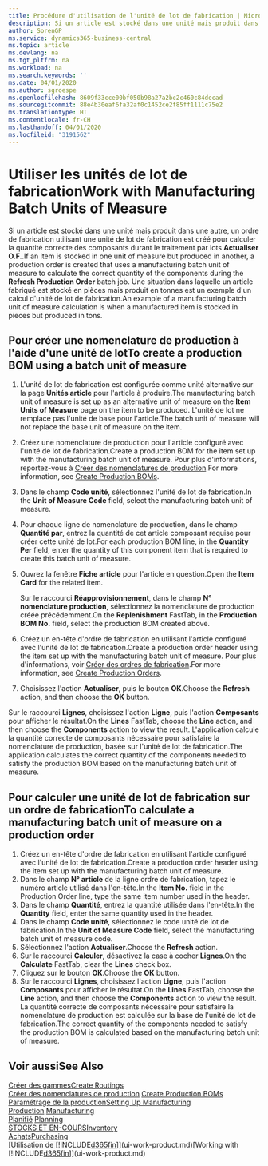 ```yaml
---
title: Procédure d'utilisation de l'unité de lot de fabrication | Microsoft Docs
description: Si un article est stocké dans une unité mais produit dans une autre, l'ordre de fabrication doit utiliser une unité de lot de fabrication pour calculer la quantité correcte des composants. Une situation dans laquelle un article fabriqué est stocké en pièces mais produit en tonnes est un exemple d'un calcul d'unité de lot de fabrication.
author: SorenGP
ms.service: dynamics365-business-central
ms.topic: article
ms.devlang: na
ms.tgt_pltfrm: na
ms.workload: na
ms.search.keywords: ''
ms.date: 04/01/2020
ms.author: sgroespe
ms.openlocfilehash: 8609f33cce00bf050b98a27a2bc2c460c84decad
ms.sourcegitcommit: 88e4b30eaf6fa32af0c1452ce2f85ff1111c75e2
ms.translationtype: HT
ms.contentlocale: fr-CH
ms.lasthandoff: 04/01/2020
ms.locfileid: "3191562"
---
```

# <a name="work-with-manufacturing-batch-units-of-measure"></a><span data-ttu-id="97bda-104">Utiliser les unités de lot de fabrication</span><span class="sxs-lookup"><span data-stu-id="97bda-104">Work with Manufacturing Batch Units of Measure</span></span>
<span data-ttu-id="97bda-105">Si un article est stocké dans une unité mais produit dans une autre, un ordre de fabrication utilisant une unité de lot de fabrication est créé pour calculer la quantité correcte des composants durant le traitement par lots **Actualiser O.F.**.</span><span class="sxs-lookup"><span data-stu-id="97bda-105">If an item is stocked in one unit of measure but produced in another, a production order is created that uses a manufacturing batch unit of measure to calculate the correct quantity of the components during the **Refresh Production Order** batch job.</span></span> <span data-ttu-id="97bda-106">Une situation dans laquelle un article fabriqué est stocké en pièces mais produit en tonnes est un exemple d'un calcul d'unité de lot de fabrication.</span><span class="sxs-lookup"><span data-stu-id="97bda-106">An example of a manufacturing batch unit of measure calculation is when a manufactured item is stocked in pieces but produced in tons.</span></span>  

## <a name="to-create-a-production-bom-using-a-batch-unit-of-measure"></a><span data-ttu-id="97bda-107">Pour créer une nomenclature de production à l'aide d'une unité de lot</span><span class="sxs-lookup"><span data-stu-id="97bda-107">To create a production BOM using a batch unit of measure</span></span>  
1.  <span data-ttu-id="97bda-108">L'unité de lot de fabrication est configurée comme unité alternative sur la page **Unités article** pour l'article à produire.</span><span class="sxs-lookup"><span data-stu-id="97bda-108">The manufacturing batch unit of measure is set up as an alternative unit of measure on the **Item Units of Measure** page on the item to be produced.</span></span> <span data-ttu-id="97bda-109">L'unité de lot ne remplace pas l'unité de base pour l'article.</span><span class="sxs-lookup"><span data-stu-id="97bda-109">The batch unit of measure will not replace the base unit of measure on the item.</span></span>  
2.  <span data-ttu-id="97bda-110">Créez une nomenclature de production pour l'article configuré avec l'unité de lot de fabrication.</span><span class="sxs-lookup"><span data-stu-id="97bda-110">Create a production BOM for the item set up with the manufacturing batch unit of measure.</span></span> <span data-ttu-id="97bda-111">Pour plus d'informations, reportez-vous à [Créer des nomenclatures de production](production-how-to-create-production-boms.md).</span><span class="sxs-lookup"><span data-stu-id="97bda-111">For more information, see [Create Production BOMs](production-how-to-create-production-boms.md).</span></span>  
3.  <span data-ttu-id="97bda-112">Dans le champ **Code unité**, sélectionnez l'unité de lot de fabrication.</span><span class="sxs-lookup"><span data-stu-id="97bda-112">In the **Unit of Measure Code** field, select the manufacturing batch unit of measure.</span></span>  
4.  <span data-ttu-id="97bda-113">Pour chaque ligne de nomenclature de production, dans le champ **Quantité par**, entrez la quantité de cet article composant requise pour créer cette unité de lot.</span><span class="sxs-lookup"><span data-stu-id="97bda-113">For each production BOM line, in the **Quantity Per** field, enter the quantity of this component item that is required to create this batch unit of measure.</span></span>  
5.  <span data-ttu-id="97bda-114">Ouvrez la fenêtre **Fiche article** pour l'article en question.</span><span class="sxs-lookup"><span data-stu-id="97bda-114">Open the **Item Card** for the related item.</span></span>  

    <span data-ttu-id="97bda-115">Sur le raccourci **Réapprovisionnement**, dans le champ **N° nomenclature production**, sélectionnez la nomenclature de production créée précédemment.</span><span class="sxs-lookup"><span data-stu-id="97bda-115">On the **Replenishment** FastTab, in the **Production BOM No.** field, select the production BOM created above.</span></span>  
6.  <span data-ttu-id="97bda-116">Créez un en-tête d'ordre de fabrication en utilisant l'article configuré avec l'unité de lot de fabrication.</span><span class="sxs-lookup"><span data-stu-id="97bda-116">Create a production order header using the item set up with the manufacturing batch unit of measure.</span></span> <span data-ttu-id="97bda-117">Pour plus d'informations, voir [Créer des ordres de fabrication](production-how-to-create-production-orders.md).</span><span class="sxs-lookup"><span data-stu-id="97bda-117">For more information, see [Create Production Orders](production-how-to-create-production-orders.md).</span></span>  
7.  <span data-ttu-id="97bda-118">Choisissez l'action **Actualiser**, puis le bouton **OK**.</span><span class="sxs-lookup"><span data-stu-id="97bda-118">Choose the **Refresh** action, and then choose  the **OK** button.</span></span>  

<span data-ttu-id="97bda-119">Sur le raccourci **Lignes**, choisissez l'action **Ligne**, puis l'action **Composants** pour afficher le résultat.</span><span class="sxs-lookup"><span data-stu-id="97bda-119">On the **Lines** FastTab, choose the **Line** action, and then choose the **Components** action to view the result.</span></span> <span data-ttu-id="97bda-120">L'application calcule la quantité correcte de composants nécessaire pour satisfaire la nomenclature de production, basée sur l'unité de lot de fabrication.</span><span class="sxs-lookup"><span data-stu-id="97bda-120">The application calculates the correct quantity of the components needed to satisfy the production BOM based on the manufacturing batch unit of measure.</span></span>  

## <a name="to-calculate-a-manufacturing-batch-unit-of-measure-on-a-production-order"></a><span data-ttu-id="97bda-121">Pour calculer une unité de lot de fabrication sur un ordre de fabrication</span><span class="sxs-lookup"><span data-stu-id="97bda-121">To calculate a manufacturing batch unit of measure on a production order</span></span>  
1.  <span data-ttu-id="97bda-122">Créez un en-tête d'ordre de fabrication en utilisant l'article configuré avec l'unité de lot de fabrication.</span><span class="sxs-lookup"><span data-stu-id="97bda-122">Create a production order header using the item set up with the manufacturing batch unit of measure.</span></span>  
2.  <span data-ttu-id="97bda-123">Dans le champ **N° article** de la ligne ordre de fabrication, tapez le numéro article utilisé dans l'en-tête.</span><span class="sxs-lookup"><span data-stu-id="97bda-123">In the **Item No.** field in the Production Order line, type the same item number used in the header.</span></span>  
3.  <span data-ttu-id="97bda-124">Dans le champ **Quantité**, entrez la quantité utilisée dans l'en-tête.</span><span class="sxs-lookup"><span data-stu-id="97bda-124">In the **Quantity** field, enter the same quantity used in the header.</span></span>  
4.  <span data-ttu-id="97bda-125">Dans le champ **Code unité**, sélectionnez le code unité de lot de fabrication.</span><span class="sxs-lookup"><span data-stu-id="97bda-125">In the **Unit of Measure Code** field, select the manufacturing batch unit of measure code.</span></span>  
5.  <span data-ttu-id="97bda-126">Sélectionnez l'action **Actualiser**.</span><span class="sxs-lookup"><span data-stu-id="97bda-126">Choose the **Refresh** action.</span></span>
6.  <span data-ttu-id="97bda-127">Sur le raccourci **Calculer**, désactivez la case à cocher **Lignes**.</span><span class="sxs-lookup"><span data-stu-id="97bda-127">On the **Calculate** FastTab, clear the **Lines** check box.</span></span>  
7.  <span data-ttu-id="97bda-128">Cliquez sur le bouton **OK**.</span><span class="sxs-lookup"><span data-stu-id="97bda-128">Choose the **OK** button.</span></span>  
8.  <span data-ttu-id="97bda-129">Sur le raccourci **Lignes**, choisissez l'action **Ligne**, puis l'action **Composants** pour afficher le résultat.</span><span class="sxs-lookup"><span data-stu-id="97bda-129">On the **Lines** FastTab, choose the **Line** action, and then choose the **Components** action to view the result.</span></span> <span data-ttu-id="97bda-130">La quantité correcte de composants nécessaire pour satisfaire la nomenclature de production est calculée sur la base de l'unité de lot de fabrication.</span><span class="sxs-lookup"><span data-stu-id="97bda-130">The correct quantity of the components needed to satisfy the production BOM is calculated based on the manufacturing batch unit of measure.</span></span>  

## <a name="see-also"></a><span data-ttu-id="97bda-131">Voir aussi</span><span class="sxs-lookup"><span data-stu-id="97bda-131">See Also</span></span>  
[<span data-ttu-id="97bda-132">Créer des gammes</span><span class="sxs-lookup"><span data-stu-id="97bda-132">Create Routings</span></span>](production-how-to-create-routings.md)  
<span data-ttu-id="97bda-133">[Créer des nomenclatures de production](production-how-to-create-production-boms.md)   </span><span class="sxs-lookup"><span data-stu-id="97bda-133">[Create Production BOMs](production-how-to-create-production-boms.md)   </span></span>  
[<span data-ttu-id="97bda-134">Paramétrage de la production</span><span class="sxs-lookup"><span data-stu-id="97bda-134">Setting Up Manufacturing</span></span>](production-configure-production-processes.md)  
<span data-ttu-id="97bda-135">[Production](production-manage-manufacturing.md)  </span><span class="sxs-lookup"><span data-stu-id="97bda-135">[Manufacturing](production-manage-manufacturing.md)  </span></span>  
<span data-ttu-id="97bda-136">[Planifié](production-planning.md) </span><span class="sxs-lookup"><span data-stu-id="97bda-136">[Planning](production-planning.md) </span></span>  
[<span data-ttu-id="97bda-137">STOCKS ET EN-COURS</span><span class="sxs-lookup"><span data-stu-id="97bda-137">Inventory</span></span>](inventory-manage-inventory.md)  
[<span data-ttu-id="97bda-138">Achats</span><span class="sxs-lookup"><span data-stu-id="97bda-138">Purchasing</span></span>](purchasing-manage-purchasing.md)  
<span data-ttu-id="97bda-139">[Utilisation de [!INCLUDE[d365fin](includes/d365fin_md.md)]](ui-work-product.md)</span><span class="sxs-lookup"><span data-stu-id="97bda-139">[Working with [!INCLUDE[d365fin](includes/d365fin_md.md)]](ui-work-product.md)</span></span>  
